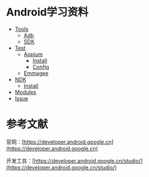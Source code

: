 # Android学习资料

* [Tools](docs/tools.md)
  * [Adb](docs/tools/adb.md)
  * [SDK](docs/tools/sdk.md)
* [Test](docs/test.md)
  * [Appium](docs/test/appium.md)
    * [Install](docs/test/appium/install.md)
    * [Config](docs/test/appium/config.md)
  * [Emmagee](docs/test/emmagee.md)
* [NDK](docs/ndk.md)
  * [Install](docs/ndk/install.md)
* [Modules](Modules/README.md)
* [Issue](docs/issue.md)

# 参考文献

官网：[https://developer.android.google.cn](https://developer.android.google.cn)

开发工具：[https://developer.android.google.cn/studio/](https://developer.android.google.cn/studio/)



